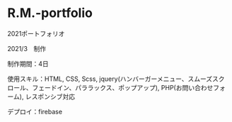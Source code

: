 # R.M.-portfolio
2021ポートフォリオ

2021/3　制作

制作期間：4日

使用スキル：HTML, CSS, Scss, jquery(ハンバーガーメニュー、スムーズスクロール、フェードイン、パララックス、ポップアップ), PHP(お問い合わせフォーム), レスポンシブ対応

デプロイ：firebase
